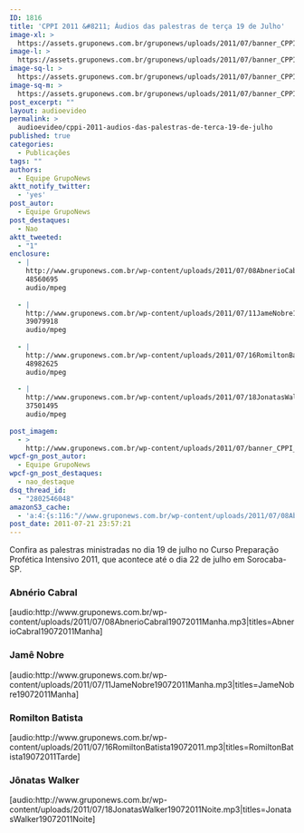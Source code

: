 ```yaml
---
ID: 1816
title: 'CPPI 2011 &#8211; Áudios das palestras de terça 19 de Julho'
image-xl: >
  https://assets.gruponews.com.br/gruponews/uploads/2011/07/banner_CPPI_audios-19.jpg
image-l: >
  https://assets.gruponews.com.br/gruponews/uploads/2011/07/banner_CPPI_audios-19.jpg
image-sq-l: >
  https://assets.gruponews.com.br/gruponews/uploads/2011/07/banner_CPPI_audios-19.jpg
image-sq-m: >
  https://assets.gruponews.com.br/gruponews/uploads/2011/07/banner_CPPI_audios-19-720x307.jpg
post_excerpt: ""
layout: audioevideo
permalink: >
  audioevideo/cppi-2011-audios-das-palestras-de-terca-19-de-julho
published: true
categories:
  - Publicações
tags: ""
authors:
  - Equipe GrupoNews
aktt_notify_twitter:
  - 'yes'
post_autor:
  - Equipe GrupoNews
post_destaques:
  - Nao
aktt_tweeted:
  - "1"
enclosure:
  - |
    http://www.gruponews.com.br/wp-content/uploads/2011/07/08AbnerioCabral19072011Manha.mp3
    48560695
    audio/mpeg
    
  - |
    http://www.gruponews.com.br/wp-content/uploads/2011/07/11JameNobre19072011Manha.mp3
    39079918
    audio/mpeg
    
  - |
    http://www.gruponews.com.br/wp-content/uploads/2011/07/16RomiltonBatista19072011.mp3
    48982625
    audio/mpeg
    
  - |
    http://www.gruponews.com.br/wp-content/uploads/2011/07/18JonatasWalker19072011Noite.mp3
    37501495
    audio/mpeg
    
post_imagem:
  - >
    http://www.gruponews.com.br/wp-content/uploads/2011/07/banner_CPPI_audios-19.jpg
wpcf-gn_post_autor:
  - Equipe GrupoNews
wpcf-gn_post_destaques:
  - nao_destaque
dsq_thread_id:
  - "2802546048"
amazonS3_cache:
  - 'a:4:{s:116:"//www.gruponews.com.br/wp-content/uploads/2011/07/08AbnerioCabral19072011Manha.mp3|titles=AbnerioCabral19072011Manha";a:1:{s:9:"timestamp";i:1502112213;}s:108:"//www.gruponews.com.br/wp-content/uploads/2011/07/11JameNobre19072011Manha.mp3|titles=JameNobre19072011Manha";a:1:{s:9:"timestamp";i:1502112213;}s:115:"//www.gruponews.com.br/wp-content/uploads/2011/07/16RomiltonBatista19072011.mp3|titles=RomiltonBatista19072011Tarde";a:1:{s:9:"timestamp";i:1502112213;}s:116:"//www.gruponews.com.br/wp-content/uploads/2011/07/18JonatasWalker19072011Noite.mp3|titles=JonatasWalker19072011Noite";a:1:{s:9:"timestamp";i:1502112213;}}'
post_date: 2011-07-21 23:57:21
---
```

Confira as palestras ministradas no dia 19 de julho no Curso Preparação Profética Intensivo 2011, que acontece até o dia 22 de julho em Sorocaba-SP.
<h3>Abnério Cabral</h3>
[audio:http://www.gruponews.com.br/wp-content/uploads/2011/07/08AbnerioCabral19072011Manha.mp3|titles=AbnerioCabral19072011Manha]
<h3>Jamê Nobre</h3>
[audio:http://www.gruponews.com.br/wp-content/uploads/2011/07/11JameNobre19072011Manha.mp3|titles=JameNobre19072011Manha]
<h3>Romilton Batista</h3>
[audio:http://www.gruponews.com.br/wp-content/uploads/2011/07/16RomiltonBatista19072011.mp3|titles=RomiltonBatista19072011Tarde]
<h3>Jônatas Walker</h3>
[audio:http://www.gruponews.com.br/wp-content/uploads/2011/07/18JonatasWalker19072011Noite.mp3|titles=JonatasWalker19072011Noite]
